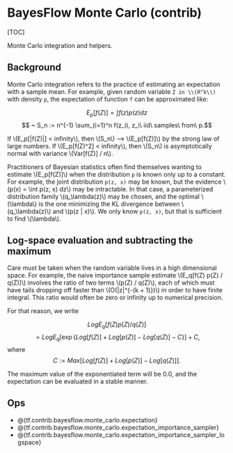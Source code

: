 # BayesFlow Monte Carlo (contrib)
[TOC]

Monte Carlo integration and helpers.

## Background

Monte Carlo integration refers to the practice of estimating an expectation with
a sample mean.  For example, given random variable `Z in \\(R^k\\)` with density `p`,
the expectation of function `f` can be approximated like:

$$E_p[f(Z)] = \int f(z) p(z) dz$$
$$          ~ S_n
          := n^{-1} \sum_{i=1}^n f(z_i),  z_i\ iid\ samples\ from\ p.$$

If \\(E_p[|f(Z)|] < infinity\\), then \\(S_n\\) --> \\(E_p[f(Z)]\\) by the strong law of large
numbers.  If \\(E_p[f(Z)^2] < infinity\\), then \\(S_n\\) is asymptotically normal with
variance \\(Var[f(Z)] / n\\).

Practitioners of Bayesian statistics often find themselves wanting to estimate
\\(E_p[f(Z)]\\) when the distribution `p` is known only up to a constant.  For
example, the joint distribution `p(z, x)` may be known, but the evidence
\\(p(x) = \int p(z, x) dz\\) may be intractable.  In that case, a parameterized
distribution family \\(q_\lambda(z)\\) may be chosen, and the optimal \\(\lambda\\) is the
one minimizing the KL divergence between \\(q_\lambda(z)\\) and
\\(p(z | x)\\).  We only know `p(z, x)`, but that is sufficient to find \\(\lambda\\).


## Log-space evaluation and subtracting the maximum

Care must be taken when the random variable lives in a high dimensional space.
For example, the naive importance sample estimate \\(E_q[f(Z) p(Z) / q(Z)]\\)
involves the ratio of two terms \\(p(Z) / q(Z)\\), each of which must have tails
dropping off faster than \\(O(|z|^{-(k + 1)})\\) in order to have finite integral.
This ratio would often be zero or infinity up to numerical precision.

For that reason, we write

$$Log E_q[ f(Z) p(Z) / q(Z) ]$$
$$   = Log E_q[ \exp\{Log[f(Z)] + Log[p(Z)] - Log[q(Z)] - C\} ] + C,$$  where
$$C := Max[ Log[f(Z)] + Log[p(Z)] - Log[q(Z)] ].$$

The maximum value of the exponentiated term will be 0.0, and the expectation
can be evaluated in a stable manner.

## Ops

*   @{tf.contrib.bayesflow.monte_carlo.expectation}
*   @{tf.contrib.bayesflow.monte_carlo.expectation_importance_sampler}
*   @{tf.contrib.bayesflow.monte_carlo.expectation_importance_sampler_logspace}
